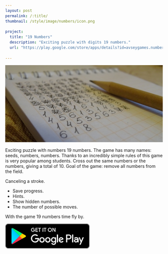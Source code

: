 ```yaml
---
layout: post
permalink: /:title/
thumbnail: /style/image/numbers/icon.png

project:
  title: "19 Numbers"
  description: "Exciting puzzle with digits 19 numbers."
  url: "https://play.google.com/store/apps/details?id=avseygames.numbers.android"
  
---
```

![](/style/image/numbers/banner.jpg)

Exciting puzzle with numbers 19 numbers. The game has many names: seeds, numbers, numbers. Thanks to an incredibly simple rules of this game is very popular among students. Cross out the same numbers or the numbers, giving a total of 10. Goal of the game: remove all numbers from the field.

Canceling a stroke.
* Save progress. 
* Hints.
* Show hidden numbers.
* The number of possible moves.

With the game 19 numbers time fly by.

[<img src="/style/image/GooglePlay-Button.svg" alt="Get it on Google play">](https://play.google.com/store/apps/details?id=avseygames.numbers.android)

